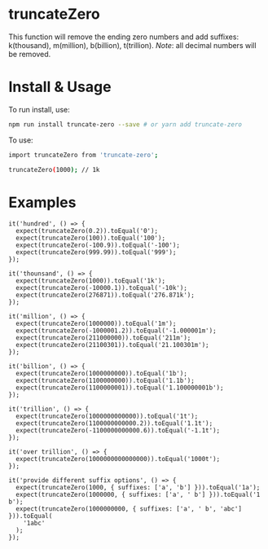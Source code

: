 # truncateZero

This function will remove the ending zero numbers and add suffixes: k(thousand), m(million), b(billion), t(trillion). _Note_: all decimal numbers will be removed.

# Install & Usage

To run install, use:

```bash
npm run install truncate-zero --save # or yarn add truncate-zero
```

To use:

```bash
import truncateZero from 'truncate-zero';

truncateZero(1000); // 1k
```

# Examples

```
it('hundred', () => {
  expect(truncateZero(0.2)).toEqual('0');
  expect(truncateZero(100)).toEqual('100');
  expect(truncateZero(-100.9)).toEqual('-100');
  expect(truncateZero(999.99)).toEqual('999');
});

it('thounsand', () => {
  expect(truncateZero(1000)).toEqual('1k');
  expect(truncateZero(-10000.1)).toEqual('-10k');
  expect(truncateZero(276871)).toEqual('276.871k');
});

it('million', () => {
  expect(truncateZero(1000000)).toEqual('1m');
  expect(truncateZero(-1000001.2)).toEqual('-1.000001m');
  expect(truncateZero(211000000)).toEqual('211m');
  expect(truncateZero(21100301)).toEqual('21.100301m');
});

it('billion', () => {
  expect(truncateZero(1000000000)).toEqual('1b');
  expect(truncateZero(1100000000)).toEqual('1.1b');
  expect(truncateZero(1100000001)).toEqual('1.100000001b');
});

it('trillion', () => {
  expect(truncateZero(1000000000000)).toEqual('1t');
  expect(truncateZero(1100000000000.2)).toEqual('1.1t');
  expect(truncateZero(-1100000000000.6)).toEqual('-1.1t');
});

it('over trillion', () => {
  expect(truncateZero(1000000000000000)).toEqual('1000t');
});

it('provide different suffix options', () => {
  expect(truncateZero(1000, { suffixes: ['a', 'b'] })).toEqual('1a');
  expect(truncateZero(1000000, { suffixes: ['a', ' b'] })).toEqual('1 b');
  expect(truncateZero(1000000000, { suffixes: ['a', ' b', 'abc'] })).toEqual(
    '1abc'
  );
});
```
